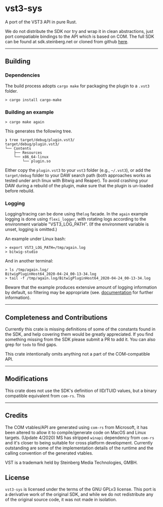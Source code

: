# vst3-sys

A port of the VST3 API in pure Rust. 

We do not distribute the SDK nor try and wrap it in clean abstractions, just port compatiable bindings to the API which is based on COM. The full SDK can be found at sdk.steinberg.net or cloned from github [here](https://github.com/steinbergmedia/vst3sdk).

---

## Building

### Dependencies

The build process adopts `cargo make` for packaging the plugin to a `.vst3` folder.

``` shell
> cargo install cargo-make
```

### Building an example

``` shell
> cargo make again
```

This generates the following tree.

``` shell
❯ tree target/debug/plugin.vst3/
target/debug/plugin.vst3/
└── Contents
    ├── Resources
    └── x86_64-linux
        └── plugin.so
```

Either copy the `plugin.vst3` to your `vst3` folder (e.g., `~/.vst3`), or add the `target/debug` folder to your DAW search path (both approaches works as tested under arch linux with Bitwig and Reaper). To avoid crashing your DAW during a rebuild of the plugin, make sure that the plugin is un-loaded before rebuild.

### Logging

Logging/tracing can be done using the`log` facade. In the `again` example logging is done using `flexi_logger`, with rotating logs according to the environment variable "VST3_LOG_PATH". (If the environment variable is unset, logging is omitted.)

An example under Linux bash:

``` shell
> export VST3_LOG_PATH=/tmp/again.log
> bitwig-studio
```

And in another terminal:

``` shell
> ls /tmp/again.log/
BitwigPluginHost64_2020-04-24_00-13-34.log
> tail -f /tmp/again.log/BitwigPluginHost64_2020-04-24_00-13-34.log
```

Beware that the example produces extensive amount of logging information by default, so filtering may be appropriate (see. [documentation](https://docs.rs/flexi_logger/0.15.2/flexi_logger/) for further information).

---

## Completeness and Contributions

Currently this crate is missing definitions of some of the constants found in the SDK, and help covering them would be greatly appreciated. If you find something missing from the SDK please submit a PR to add it. You can also grep for `todo` to find gaps. 

This crate intentionally omits anything not a part of the COM-compatible API. 

---

## Modifications 

This crate does not use the SDK's definition of IID/TUID values, but a binary compatible equivalent from `com-rs`. This 

---

## Credits

The COM vtables/API are generated using `com-rs` from Microsoft, it has been altered to allow it to compile/generate code on MacOS and Linux targets. (Update 4/2020) MS has stripped `winapi` dependency from `com-rs` and it's closer to being suitable for cross platform development. Currently outstanding are some of the implementation details of the runtime and the calling convention of the generated vtables. 

VST is a trademark held by Steinberg Media Technologies, GMBH.  

## License

`vst3-sys` is licensed under the terms of the GNU GPLv3 license. This port is a derivative work of the original SDK, and while we do not redistribute any of the original source code, it was not made in isolation. 
